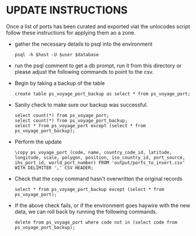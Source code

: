 # UPDATE INSTRUCTIONS

Once a list of ports has been curated and exported viat the unlocodes script
follow these instructions for applying them ao a zone.


*   gather the necessary details to psql into the environment

    `psql -h $host -U $user $database`

*   run the psql comment to get a db prompt, run it from this directory or please
    adjust the following commands to point to the csv.

*   Begin by taking a backup of the table

    `create table ps_voyage_port_backup as select * from ps_voyage_port;`

*   Sanity check to make sure our backup was successful.

    ```
    select count(*) from ps_voyage_port;
    select count(*) from ps_voyage_port_backup;
    select * from ps_voyage_port except (select * from ps_voyage_port_backup);
    ```

*   Perform the update

    `\copy ps_voyage_port (code, name, country_code_id, latitude, longitude, scale, polygon, position, iso_country_id, port_source, ihs_port_id, world_port_number) FROM 'output/ports_to_insert.csv' WITH DELIMITER ',' CSV HEADER;`

*   Check that the copy command hasn't overwritten the original records

    `select * from ps_voyage_port_backup except (select * from ps_voyage_port);`

*   If the above check fails, or if the environment goes haywire with the new
    data, we can roll back by running the following commands.

    `delete from ps_voyage_port where code not in (select code from ps_voyage_port_backup);`
